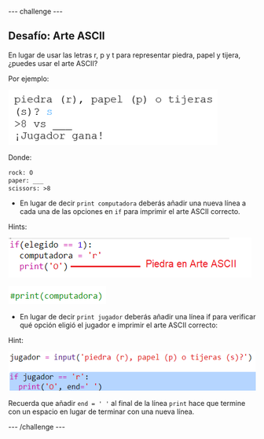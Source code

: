 --- challenge ---

## Desafío: Arte ASCII

En lugar de usar las letras r, p y t para representar piedra, papel y tijera, ¿puedes usar el arte ASCII?

Por ejemplo:

![captura de pantalla](images/rps-ascii-challenge.png)

Donde:

    rock: O
    paper: ___
    scissors: >8
    

+ En lugar de decir `print computadora` deberás añadir una nueva línea a cada una de las opciones en `if` para imprimir el arte ASCII correcto. 

Hints:

![captura de pantalla](images/rps-ascii-rock.png)

![captura de pantalla](images/rps-comment-computer.png)

+ En lugar de decir `print jugador` deberás añadir una línea if para verificar qué opción eligió el jugador e imprimir el arte ASCII correcto:

Hint:

![captura de pantalla](images/rps-player-ascii.png)

Recuerda que añadir `end = ' '` al final de la línea `print` hace que termine con un espacio en lugar de terminar con una nueva línea.

--- /challenge ---